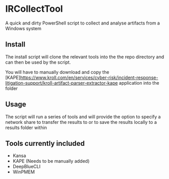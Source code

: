 # IRCollectTool

A quick and dirty PowerShell script to collect and analyse artifacts from a Windows system

## Install

The install script will clone the relevant tools into the the repo directory and can then be used by the script.

You will have to manually download and copy the [KAPE]https://www.kroll.com/en/services/cyber-risk/incident-response-litigation-support/kroll-artifact-parser-extractor-kape application into the folder 



## Usage 

The script will run a series of tools and will provide the option to specify a network share to transfer the results to or to save the results locally to a results folder within 

## Tools currently included

- Kansa 
- KAPE (Needs to be manually added) 
- DeepBlueCLI
- WinPMEM


